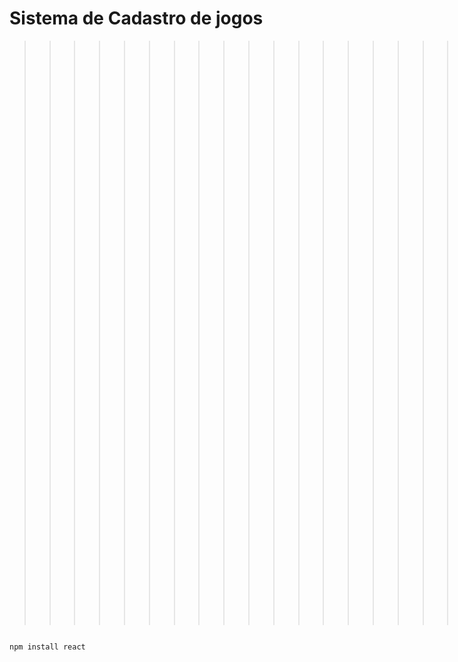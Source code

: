 <h1> Sistema de Cadastro de jogos </h1>

>>>>>>>>>>>>>>>>>>>> Status do projeto: Em desenvolvimento.
Para roda o codigo digite
```

npm install react
```
